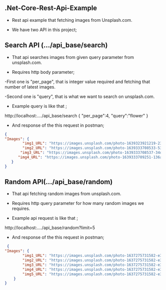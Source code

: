 ## .Net-Core-Rest-Api-Example
- Rest api example that fetching images from Unsplash.com.

- We have two API in this project;

## Search API (.../api_base/search)

- That api searches images from given query parameter from unsplash.com.

- Requires http body parameter;

-First one is "per_page", that is integer value required and fetching that number of latest images.

-Second one is "query", that is what we want to search on unsplash.com.

- Example query is like that ;

http://localhost:..../api_base/search
{
"per_page":4,
"query":"flower"
}

- And response of the this request in postman;

```json
{
"Images": {
        "img1_URL": "https://images.unsplash.com/photo-1639323921219-23a3002dbf69?-----crop=entropy&cs=srgb&fm=jpg&ixid=MnwyODIxMjd8MHwxfHNlYXJjaHwxfHxmbG93ZXJ8ZW58MHx8Mnx8MTYzOTM0NzQ1NQ&ixlib=rb-1.2.1&q=85",
        "img2_URL": "https://images.unsplash.com/photo-1639333708533-532e2b6d17ff?crop=entropy&cs=srgb&fm=jpg&ixid=MnwyODIxMjd8MHwxfHNlYXJjaHwyfHxmbG93ZXJ8ZW58MHx8Mnx8MTYzOTM0NzQ1NQ&ixlib=rb-1.2.1&q=85",
       "img3_URL": "https://images.unsplash.com/photo-1639333708537-34d912d5aed4?crop=entropy&cs=srgb&fm=jpg&ixid=MnwyODIxMjd8MHwxfHNlYXJjaHwzfHxmbG93ZXJ8ZW58MHx8Mnx8MTYzOTM0NzQ1NQ&ixlib=rb-1.2.1&q=85",
      "img4_URL": "https://images.unsplash.com/photo-1639333709251-136aa8361fc7?crop=entropy&cs=srgb&fm=jpg&ixid=MnwyODIxMjd8MHwxfHNlYXJjaHw0fHxmbG93ZXJ8ZW58MHx8Mnx8MTYzOTM0NzQ1NQ&ixlib=rb-1.2.1&q=85"
   }
}
```
## Random API(.../api_base/random)

- That api fetching random images from unsplash.com.
- Requires http query parameter for how many random images we requires.

- Example api request is like that ;

 http://localhost:..../api_base/random?limit=5

- And response of the this request in postman;

```json
 {
"Images": {
        "img1_URL": "https://images.unsplash.com/photo-1637275731582-e3043d18a8cb?crop=entropy&cs=srgb&fm=jpg&ixid=MnwyODIxMjd8MHwxfHJhbmRvbXx8fHx8fHx8fDE2MzkzNDc3NDM&ixlib=rb-1.2.1&q=85",
        "img2_URL": "https://images.unsplash.com/photo-1637275731582-e3043d18a8cb?crop=entropy&cs=srgb&fm=jpg&ixid=MnwyODIxMjd8MHwxfHJhbmRvbXx8fHx8fHx8fDE2MzkzNDc3NDM&ixlib=rb-1.2.1&q=85",
        "img3_URL": "https://images.unsplash.com/photo-1637275731582-e3043d18a8cb?crop=entropy&cs=srgb&fm=jpg&ixid=MnwyODIxMjd8MHwxfHJhbmRvbXx8fHx8fHx8fDE2MzkzNDc3NDM&ixlib=rb-1.2.1&q=85",
        "img4_URL": "https://images.unsplash.com/photo-1637275731582-e3043d18a8cb?crop=entropy&cs=srgb&fm=jpg&ixid=MnwyODIxMjd8MHwxfHJhbmRvbXx8fHx8fHx8fDE2MzkzNDc3NDM&ixlib=rb-1.2.1&q=85",
        "img5_URL": "https://images.unsplash.com/photo-1637275731582-e3043d18a8cb?crop=entropy&cs=srgb&fm=jpg&ixid=MnwyODIxMjd8MHwxfHJhbmRvbXx8fHx8fHx8fDE2MzkzNDc3NDM&ixlib=rb-1.2.1&q=85"
    }
}
```
